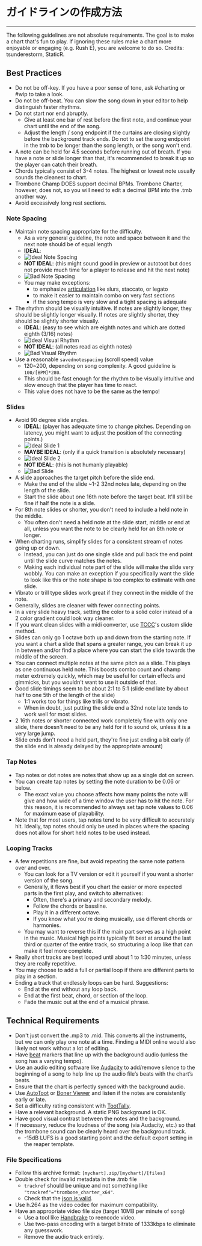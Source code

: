 # ガイドラインの作成方法
---
The following guidelines are not absolute requirements. The goal is to make a chart that's fun to play. If ignoring these rules make a chart more enjoyable or engaging (e.g. Rush E), you are welcome to do so. Credits: tsunderestorm, StaticR.

## Best Practices
- Do not be off-key. If you have a poor sense of tone, ask #charting or #wip to take a look.
- Do not be off-beat. You can slow the song down in your editor to help distinguish faster rhythms.
- Do not start nor end abruptly.
  - Give at least one bar of rest before the first note, and continue your chart until the end of the song.
  - Adjust the length / song endpoint if the curtains are closing slightly before the background track ends. Do not to set the song endpoint in the tmb to be longer than the song length, or the song won't end.
- A note can be held for 4.5 seconds before running out of breath. If you have a note or slide longer than that, it's recommended to break it up so the player can catch their breath.
- Chords typically consist of 3-4 notes. The highest or lowest note usually sounds the cleanest to chart.
- Trombone Champ DOES support decimal BPMs. Trombone Charter, however, does not, so you will need to edit a decimal BPM into the .tmb another way.
- Avoid excessively long rest sections.

### Note Spacing
- Maintain note spacing appropriate for the difficulty.
  - As a very general guideline, the note and space between it and the next note should be of equal length
  - **IDEAL**:
  - ![Ideal Note Spacing](../docs/files/charting/ideal-note-spacing.png)
  - **NOT IDEAL**: (this might sound good in preview or autotoot but does not provide much time for a player to release and hit the next note)
  - ![Bad Note Spacing](../docs/files/charting/bad-note-spacing.png)
  - You may make exceptions:
    - to emphasize [articulation](https://people.carleton.edu/~jellinge/m101s12/Pages/04/04Articulation.html) like slurs, staccato, or legato
    - to make it easier to maintain combo on very fast sections
    - if the song tempo is very slow and a tight spacing is adequate
- The rhythm should be visually intuitive. If notes are slightly longer, they should be slightly longer visually. If notes are slightly shorter, they should be slightly shorter visually.
  - **IDEAL**: (easy to see which are eighth notes and which are dotted eighth (3/16) notes)
  - ![Ideal Visual Rhythm](../docs/files/charting/ideal-visual-rhythm.png)
  - **NOT IDEAL**: (all notes read as eighth notes)
  - ![Bad Visual Rhythm](../docs/files/charting/bad-visual-rhythm.png)
- Use a reasonable `savednotespacing` (scroll speed) value
  - 120~200, depending on song complexity. A good guideline is `100/[BPM]*280`.
  - This should be fast enough for the rhythm to be visually intuitive and slow enough that the player has time to react.
  - This value does not have to be the same as the tempo!

### Slides
- Avoid 90 degree slide angles.
  - **IDEAL**: (player has adequate time to change pitches. Depending on latency, you might want to adjust the position of the connecting points.)
  - ![Ideal Slide 1](../docs/files/charting/ideal-slide1.png)
  - **MAYBE IDEAL**: (only if a quick transition is absolutely necessary)
  - ![Ideal Slide 2](../docs/files/charting/ideal-slide2.png)
  - **NOT IDEAL**: (this is not humanly playable)
  - ![Bad Slide](../docs/files/charting/bad-slide.png)
- A slide approaches the target pitch before the slide end.
  - Make the end of the slide ~1-2 32nd notes late, depending on the length of the slide.
  - Start the slide about one 16th note before the target beat. It'll still be fine if half the note is a slide.
- For 8th note slides or shorter, you don't need to include a held note in the middle.
  - You often don't need a held note at the slide start, middle or end at all, unless you want the note to be clearly held for an 8th note or longer.
- When charting runs, simplify slides for a consistent stream of notes going up or down.
  - Instead, you can just do one single slide and pull back the end point until the slide curve matches the notes.
  - Making each individual note part of the slide will make the slide very wobbly. You can make an exception if you specifically want the slide to look like this or the note shape is too complex to estimate with one slide.
- Vibrato or trill type slides work great if they connect in the middle of the note.
- Generally, slides are cleaner with fewer connecting points.
- In a very slide heavy track, setting the color to a solid color instead of a 2 color gradient could look way cleaner.
- If you want clean slides with a midi converter, use [TCCC](https://rshieldsprojects.github.io/projects/tccc/)'s custom slide method.
- Slides can only go 1 octave both up and down from the starting note. If you want a chart a slide that spans a greater range, you can break it up in between and/or find a place where you can start the slide towards the middle of the screen.
- You can connect multiple notes at the same pitch as a slide. This plays as one continuous held note. This boosts combo count and champ meter extremely quickly, which may be useful for certain effects and gimmicks, but you wouldn't want to use it outside of that.
- Good slide timings seem to be about 2:1 to 5:1  (slide end late by about half to one 5th of the length of the slide)
  - 1:1 works too for things like trills or vibrato.
  - When in doubt, just putting the slide end a 32nd note late tends to work well for most slides.
- 2 16th notes or shorter connected work completely fine with only one slide, there doesn't need to be any held for it to sound ok, unless it is a very large jump.
- Slide ends don't need a held part, they're fine just ending a bit early (if the slide end is already delayed by the appropriate amount)

### Tap Notes
- Tap notes or dot notes are notes that show up as a single dot on screen.
- You can create tap notes by setting the note duration to be 0.06 or below.
  - The exact value you choose affects how many points the note will give and how wide of a time window the user has to hit the note. For this reason, it is recommended to always set tap note values to 0.06 for maximum ease of playability.
- Note that for most users, tap notes tend to be very difficult to accurately hit. Ideally, tap notes should only be used in places where the spacing does not allow for short held notes to be used instead.

### Looping Tracks
- A few repetitions are fine, but avoid repeating the same note pattern over and over.
  - You can look for a TV version or edit it yourself if you want a shorter version of the song.
  - Generally, it flows best if you chart the easier or more expected parts in the first play, and switch to alternatives:
    - Often, there's a primary and secondary melody.
    - Follow the chords or bassline.
    - Play it in a different octave.
    - If you know what you're doing musically, use different chords or harmonies.
  - You may want to reverse this if the main part serves as a high point in the music. Musical high points typically fit best at around the last third or quarter of the entire track, so structuring a loop like that can make it feel more complete.
- Really short tracks are best looped until about 1 to 1:30 minutes, unless they are really repetitive.
- You may choose to add a full or partial loop if there are different parts to play in a section.
- Ending a track that endlessly loops can be hard. Suggestions:
  - End at the end without any loop back.
  - End at the first beat, chord, or section of the loop.
  - Fade the music out at the end of a musical phrase.

## Technical Requirements
- Don't just convert the .mp3 to .mid. This converts all the instruments, but we can only play one note at a time. Finding a MIDI online would also likely not work without a lot of editing.
- Have [beat](https://en.wikipedia.org/wiki/Beat_(music)#On-beat_and_off-beat) markers that line up with the background audio (unless the song has a varying tempo).
- Use an audio editing software like [Audacity](https://www.audacityteam.org/) to add/remove silence to the beginning of a song to help line up the audio file’s beats with the chart’s beats.
- Ensure that the chart is perfectly synced with the background audio.
- Use [AutoToot](https://github.com/TomDotBat/AutoToot) or [Boner Viewer](https://paturages.github.io/boner-viewer/) and listen if the notes are consistently early or late.
- Set a difficulty rating consistent with [TootTally](https://toottally.com/upload/).
- Have a relevant background. A static PNG background is OK.
- Have good visual contrast between the notes and the background.
- If necessary, reduce the loudness of the song (via Audacity, etc.) so that the trombone sound can be clearly heard over the background track.
  - -15dB LUFS is a good starting point and the default export setting in the reaper template.

### File Specifications
- Follow this archive format: `[mychart].zip/[mychart]/[files]`
- Double check for invalid metadata in the .tmb file
  - `trackref` should be unique and not something like `"trackref"="trombone_charter_x64"`.
  - Check that the [json is valid](https://jsonformatter.curiousconcept.com/#).
- Use h.264 as the video codec for maximum compatibility.
- Have an appropriate video file size (target 10MB per minute of song)
  - Use a tool like [Handbrake](https://handbrake.fr/) to reencode video.
  - Use two-pass encoding with a target bitrate of 1333kbps to eliminate any guesswork.
  - Remove the audio track entirely.
